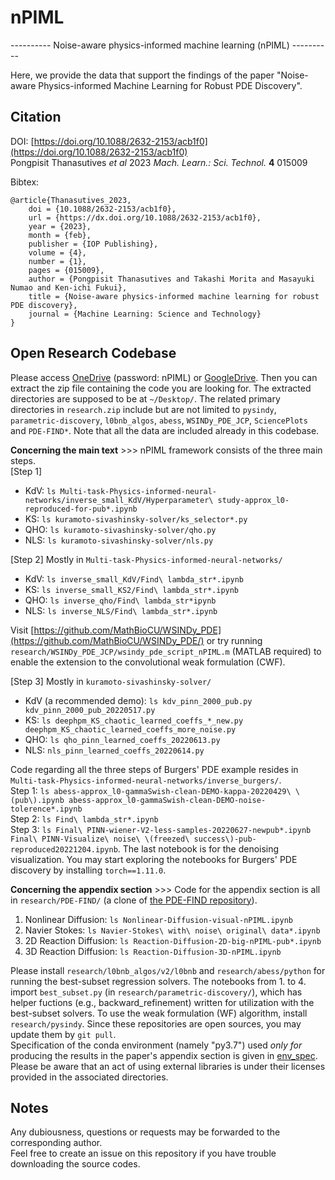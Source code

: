 # nPIML
---------- Noise-aware physics-informed machine learning (nPIML) ----------

Here, we provide the data that support the findings of the paper "Noise-aware Physics-informed Machine Learning for Robust PDE Discovery".

## Citation
DOI: [https://doi.org/10.1088/2632-2153/acb1f0](https://doi.org/10.1088/2632-2153/acb1f0)  
Pongpisit Thanasutives *et al* 2023 *Mach. Learn.: Sci. Technol.* **4** 015009

Bibtex:  

```
@article{Thanasutives_2023,
	doi = {10.1088/2632-2153/acb1f0},
	url = {https://dx.doi.org/10.1088/2632-2153/acb1f0},
	year = {2023},
	month = {feb},
	publisher = {IOP Publishing},
	volume = {4},
	number = {1},
	pages = {015009},
	author = {Pongpisit Thanasutives and Takashi Morita and Masayuki Numao and Ken-ichi Fukui},
	title = {Noise-aware physics-informed machine learning for robust PDE discovery},
	journal = {Machine Learning: Science and Technology}
}
```

## Open Research Codebase
Please access [OneDrive](https://chula-my.sharepoint.com/:f:/g/personal/pongpisit_t_alumni_chula_ac_th/EqLojgZtNzNJoGZIcJLqTjkBv4VYXoUueFYy8KzGkwzlpA?e=IXAmKX) (password: nPIML) or [GoogleDrive](https://drive.google.com/drive/folders/1hlsO6BuGa4lL1lruBDT-Z6jXWxuFLCZG?usp=share_link). Then you can extract the zip file containing the code you are looking for. The extracted directories are supposed to be at `~/Desktop/`. The related primary directories in `research.zip` include but are not limited to `pysindy`, `parametric-discovery`, `l0bnb_algos`, `abess`, `WSINDy_PDE_JCP`, `SciencePlots` and `PDE-FIND*`. Note that all the data are included already in this codebase.

**Concerning the main text** >>> nPIML framework consists of the three main steps.  
[Step 1]  
- KdV: `ls Multi-task-Physics-informed-neural-networks/inverse_small_KdV/Hyperparameter\ study-approx_l0-reproduced-for-pub*.ipynb`  
- KS: `ls kuramoto-sivashinsky-solver/ks_selector*.py`  
- QHO: `ls kuramoto-sivashinsky-solver/qho.py`  
- NLS: `ls kuramoto-sivashinsky-solver/nls.py`

[Step 2] Mostly in `Multi-task-Physics-informed-neural-networks/`  
- KdV: `ls inverse_small_KdV/Find\ lambda_str*.ipynb`  
- KS: `ls inverse_small_KS2/Find\ lambda_str*.ipynb`  
- QHO: `ls inverse_qho/Find\ lambda_str*ipynb`  
- NLS: `ls inverse_NLS/Find\ lambda_str*.ipynb`

Visit [https://github.com/MathBioCU/WSINDy_PDE](https://github.com/MathBioCU/WSINDy_PDE/) or try running `research/WSINDy_PDE_JCP/wsindy_pde_script_nPIML.m` (MATLAB required) to enable the extension to the convolutional weak formulation (CWF).

[Step 3] Mostly in `kuramoto-sivashinsky-solver/`  
- KdV (a recommended demo): `ls kdv_pinn_2000_pub.py kdv_pinn_2000_pub_20220517.py`  
- KS: `ls deephpm_KS_chaotic_learned_coeffs_*_new.py deephpm_KS_chaotic_learned_coeffs_more_noise.py` 
- QHO: `ls qho_pinn_learned_coeffs_20220613.py`  
- NLS: `nls_pinn_learned_coeffs_20220614.py`

Code regarding all the three steps of Burgers' PDE example resides in `Multi-task-Physics-informed-neural-networks/inverse_burgers/`.  
Step 1: `ls abess-approx_l0-gammaSwish-clean-DEMO-kappa-20220429\ \(pub\).ipynb abess-approx_l0-gammaSwish-clean-DEMO-noise-tolerence*.ipynb`  
Step 2: `ls Find\ lambda_str*.ipynb`  
Step 3: `ls Final\ PINN-wiener-V2-less-samples-20220627-newpub*.ipynb Final\ PINN-Visualize\ noise\ \(freezed\ success\)-pub-reproduced20221204.ipynb`. The last notebook is for the denoising visualization. You may start exploring the notebooks for Burgers' PDE discovery by installing `torch==1.11.0`.

**Concerning the appendix section** >>> Code for the appendix section is all in `research/PDE-FIND/` (a clone of [the PDE-FIND repository](https://github.com/snagcliffs/PDE-FIND)).  

1. Nonlinear Diffusion: `ls Nonlinear-Diffusion-visual-nPIML.ipynb`
2. Navier Stokes: `ls Navier-Stokes\ with\ noise\ original\ data*.ipynb`
3. 2D Reaction Diffusion: `ls Reaction-Diffusion-2D-big-nPIML-pub*.ipynb`
4. 3D Reaction Diffusion: `ls Reaction-Diffusion-3D-nPIML.ipynb`

Please install `research/l0bnb_algos/v2/l0bnb` and `research/abess/python` for running the best-subset regression solvers. The notebooks from 1. to 4. import `best_subset.py` (in `research/parametric-discovery/`), which has helper fuctions (e.g., backward_refinement) written for utilization with the best-subset solvers. To use the weak formulation (WF) algorithm, install `research/pysindy`. Since these repositories are open sources, you may update them by `git pull`.  
Specification of the conda environment (namely "py3.7") used *only for* producing the results in the paper's appendix section is given in [env_spec](data/appendix/env_spec/).  
Please be aware that an act of using external libraries is under their licenses provided in the associated directories.

## Notes
Any dubiousness, questions or requests may be forwarded to the corresponding author.  
Feel free to create an issue on this repository if you have trouble downloading the source codes.